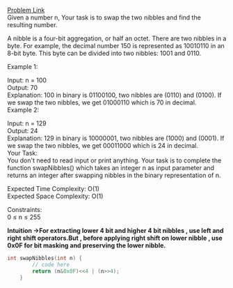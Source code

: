[Problem Link](https://www.geeksforgeeks.org/problems/swap-two-nibbles-in-a-byte0446/1)<br>
Given a number n, Your task is to swap the two nibbles and find the resulting number. <br>

A nibble is a four-bit aggregation, or half an octet. There are two nibbles in a byte. For example, the decimal number 150 is represented as 10010110 in an 8-bit byte. This byte can be divided into two nibbles: 1001 and 0110.<br>

Example 1:<br>

Input: n = 100<br>
Output: 70<br>
Explanation: 100 in binary is 01100100, two nibbles are (0110) and (0100). If we swap the two nibbles, we get 01000110 which is 70 in decimal.<br>
Example 2:<br>

Input: n = 129<br>
Output: 24<br>
Explanation: 129 in binary is 10000001, two nibbles are (1000) and (0001). If we swap the two nibbles, we get 00011000 which is 24 in decimal.<br>
Your Task:<br>
You don't need to read input or print anything. Your task is to complete the function swapNibbles() which takes an integer n as input parameter and returns an integer after swapping nibbles in the binary representation of n.<br>

Expected Time Complexity: O(1)<br>
Expected Space Complexity: O(1)<br>

Constraints:<br>
0 ≤ n ≤ 255<br>

__Intuition ->For extracting lower 4 bit and higher 4 bit nibbles , use left and right shift operators.But , before applying right shift on lower nibble , use 0x0F for bit masking and preserving the lower nibble.__

```C++
int swapNibbles(int n) {
        // code here
        return (n&0x0F)<<4 | (n>>4);
    }
```
